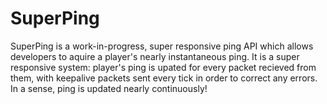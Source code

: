 # SuperPing
SuperPing is a work-in-progress, super responsive ping API which allows developers to aquire a player's nearly instantaneous ping. It is a super responsive system: player's ping is upated for every packet recieved from them, with keepalive packets sent every tick in order to correct any errors. In a sense, ping is updated nearly continuously!
